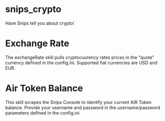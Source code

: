 # snips_crypto
Have Snips tell you about crypto!

# Exchange Rate
The exchangeRate skill pulls cryptocuurency rates prices in the "quote" currency defined in the config.ini.  Supported fiat currencies are  USD and EUR.

# Air Token Balance
This skill scrapes the Snips Console to identify your current AIR Token balance.  Provide your username and password in the username/password parameters defined in the config.ini


